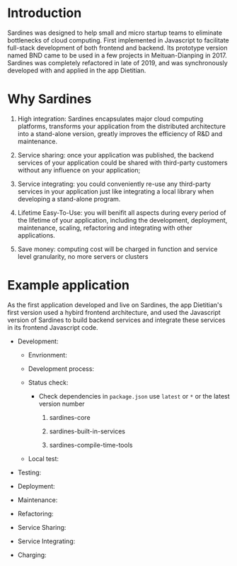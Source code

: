 # Introduction

Sardines was designed to help small and micro startup teams to eliminate bottlenecks of cloud computing. First implemented in Javascript to facilitate full-stack development of both frontend and backend. Its prototype version named BND came to be used in a few projects in Meituan-Dianping in 2017. Sardines was completely refactored in late of 2019, and was synchronously developed with and applied in the app Dietitian.

# Why Sardines

1. High integration: Sardines encapsulates major cloud computing platforms, transforms your application from the distributed architecture into a stand-alone version, greatly improves the efficiency of R&D and maintenance. 

2. Service sharing: once your application was published, the backend services of your application could be shared with third-party customers without any influence on your application;

3. Service integrating: you could conveniently re-use any third-party services in your application just like integrating a local library when developing a stand-alone program.

4. Lifetime Easy-To-Use: you will benifit all aspects during every period of the lifetime of your application, including the development, deployment, maintenance, scaling, refactoring and integrating with other applications.

5. Save money: computing cost will be charged in function and service level granularity, no more servers or clusters

# Example application

As the first application developed and live on Sardines, the app Dietitian's first version used a hybird frontend architecture, and used the Javascript version of Sardines to build backend services and integrate these services in its frontend Javascript code.

   - Development:
     
     + Envrionment:

     + Development process:

     + Status check:
      
       * Check dependencies in `package.json` use `latest` or `*` or the latest version number

         1. sardines-core

         2. sardines-built-in-services

         3. sardines-compile-time-tools

      

     + Local test:

   - Testing:

   - Deployment:

   - Maintenance:

   - Refactoring:

   - Service Sharing:

   - Service Integrating:

   - Charging:

